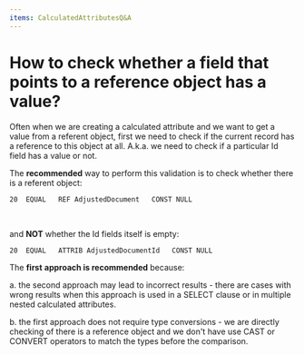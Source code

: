 ```yaml
---
items: CalculatedAttributesQ&A
---
```


# How to check whether a field that points to a reference object has a value?

Often when we are creating a calculated attribute and we  want to get a value from a referent object, first we need to check if  the current record has a reference to this object at all. A.k.a. we need to check if a particular Id field has a value or not. 



The **recommended** way to perform this validation is to check whether there is a referent object:

```
20  EQUAL   REF AdjustedDocument   CONST NULL        
```

​                



and **NOT** whether the Id fields itself is empty:

```
20  EQUAL   ATTRIB AdjustedDocumentId   CONST NULL
```



The **first** **approach is recommended** because:

a. the second approach may lead to incorrect results - there are cases  with wrong results when this approach is used in a SELECT clause or in  multiple nested calculated attributes.

b. the first approach does  not require type conversions - we are directly checking of there is a  reference object and we don't have use CAST or CONVERT operators to  match the types before the comparison.

